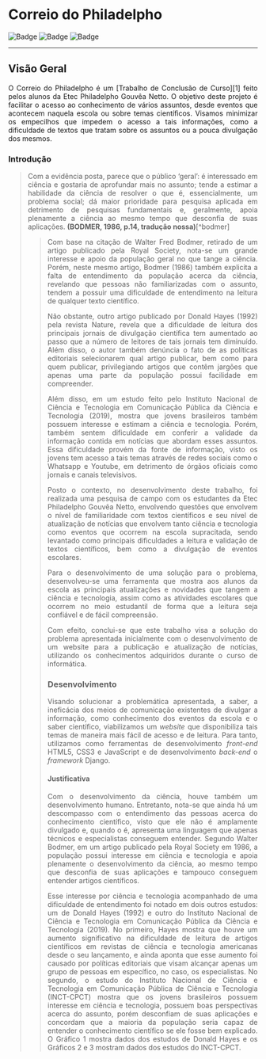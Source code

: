 # Correio do Philadelpho

![Badge](https://img.shields.io/badge/license-cps-red) ![Badge](https://img.shields.io/badge/status-quase--l%C3%A1-orange) ![Badge](https://img.shields.io/badge/python-3.6%20%7C%203.7%20%7C%203.8-blue)

-----------


## Visão Geral
<p style = "text-align: justify">O Correio do Philadelpho é um [Trabalho de Conclusão de Curso][1] feito pelos alunos da Etec Philadelpho Gouvêa Netto. O objetivo deste projeto é facilitar o acesso ao conhecimento de vários assuntos, desde eventos que acontecem naquela escola ou sobre temas científicos. Visamos minimizar os empecilhos que impedem o acesso a tais informações, como a dificuldade de textos que tratam sobre os assuntos ou a pouca divulgação dos mesmos. </P>

### Introdução
<blockquote> <p style = "text-align: justify"> Com a evidência posta, parece que o público ‘geral’: é interessado em
ciência e gostaria de aprofundar mais no assunto; tende a estimar a
habilidade da ciência de resolver o que é, essencialmente, um
problema social; dá maior prioridade para pesquisa aplicada em detrimento de pesquisas fundamentais e, geralmente, apoia
plenamente a ciência ao mesmo tempo que desconfia de suas
aplicações. <strong>(BODMER, 1986, p.14, tradução nossa)</strong>[^bodmer] </p> <blockquote>


<p style = "text-align: justify">Com base na citação de Walter Fred Bodmer, retirado de um artigo publicado
pela Royal Society, nota-se um grande interesse e apoio da população geral no que
tange a ciência. Porém, neste mesmo artigo, Bodmer (1986) também explicita a falta
de entendimento da população acerca da ciência, revelando que pessoas não
familiarizadas com o assunto, tendem a possuir uma dificuldade de entendimento na
leitura de qualquer texto científico. </p>
<p style = "text-align: justify">Não obstante, outro artigo publicado por Donald Hayes (1992) pela revista
Nature, revela que a dificuldade de leitura dos principais jornais de divulgação
científica tem aumentado ao passo que a número de leitores de tais jornais tem
diminuído. Além disso, o autor também denúncia o fato de as políticas editoriais
selecionarem qual artigo publicar, bem como para quem publicar, privilegiando artigos
que contêm jargões que apenas uma parte da população possui facilidade em
compreender. </p>
<p style = "text-align: justify">Além disso, em um estudo feito pelo Instituto Nacional de Ciência e Tecnologia
em Comunicação Pública da Ciência e Tecnologia (2019), mostra que jovens
brasileiros também possuem interesse e estimam a ciência e tecnologia. Porém,
também sentem dificuldade em conferir a validade da informação contida em notícias
que abordam esses assuntos. Essa dificuldade provém da fonte de informação,
visto os jovens tem acesso a tais temas através de redes sociais como o
Whatsapp e Youtube, em detrimento de órgãos oficiais como jornais e canais
televisivos. </p>
<p style = "text-align: justify">Posto o contexto, no desenvolvimento deste trabalho, foi realizada uma
pesquisa de campo com os estudantes da Etec Philadelpho Gouvêa Netto,
envolvendo questões que envolvem o nível de familiaridade com textos científicos e
seu nível de atualização de notícias que envolvem tanto ciência e tecnologia como
eventos que ocorrem na escola supracitada, sendo levantado como principais
dificuldades a leitura e validação de textos científicos, bem como a divulgação de
eventos escolares. </p>
<p style = "text-align: justify">Para o desenvolvimento de uma solução para o problema, desenvolveu-se
uma ferramenta que mostra aos alunos da escola as
principais atualizações e novidades que tangem a ciência e tecnologia, assim como 
as atividades escolares que ocorrem no meio estudantil de forma que a leitura seja
confiável e de fácil compreensão. </p>
<p style = "text-align: justify">Com efeito, conclui-se que este trabalho visa a solução do problema
apresentada inicialmente com o desenvolvimento de um website para a publicação e
atualização de notícias, utilizando os conhecimentos adquiridos durante o curso de
informática. </p>

### Desenvolvimento
<p style = "text-align: justify">Visando solucionar a problemática apresentada, a saber, a ineficácia dos meios de comunicação existentes de divulgar a informação, como conhecimento dos eventos da escola e o saber científico, viabilizamos um <i> website </i> que disponibiliza tais temas de maneira mais fácil de acesso e de leitura. Para tanto, utilizamos como ferramentas de desenvolvimento <i> front-end </i> HTML5, CSS3 e JavaScript e de desenvolvimento <i> back-end </i> o <i> framework </i> Django. </p> 
 
 <h4> Justificativa </h4>
<p style = "text-align: justify">Com o desenvolvimento da ciência, houve também um desenvolvimento
humano. Entretanto, nota-se que ainda há um descompasso com o entendimento das
pessoas acerca do conhecimento científico, visto que ele não é amplamente divulgado
e, quando o é, apresenta uma linguagem que apenas técnicos e especialistas
conseguem entender. Segundo Walter Bodmer, em um artigo publicado pela Royal
Society em 1986, a população possui interesse em ciência e tecnologia e apoia
plenamente o desenvolvimento da ciência, ao mesmo tempo que desconfia de suas
aplicações e tampouco conseguem entender artigos científicos. </p>
<p style = "text-align: justify">Esse interesse por ciência e tecnologia acompanhado de uma dificuldade de
entendimento foi notado em dois outros estudos: um de Donald Hayes (1992) e outro
do Instituto Nacional de Ciência e Tecnologia em Comunicação Pública da Ciência e
Tecnologia (2019). No primeiro, Hayes mostra que houve um aumento significativo na
dificuldade de leitura de artigos científicos em revistas de ciência e tecnologia
americanas desde o seu lançamento, e ainda aponta que esse aumento foi causado
por políticas editoriais que visam alcançar apenas um grupo de pessoas em
específico, no caso, os especialistas. No segundo, o estudo do Instituto Nacional de
Ciência e Tecnologia em Comunicação Pública de Ciência e Tecnologia (INCT-CPCT)
mostra que os jovens brasileiros possuem interesse em ciência e tecnologia, possuem
boas perspectivas acerca do assunto, porém desconfiam de suas aplicações e
concordam que a maioria da população seria capaz de entender o conhecimento 
científico se ele fosse bem explicado. O Gráfico 1 mostra dados dos estudos de
Donald Hayes e os Gráficos 2 e 3 mostram dados dos estudos do INCT-CPCT. </p>



  [1]: https://pt.wikipedia.org/wiki/Trabalho_de_conclus%C3%A3o_de_curso
  [^bodmer]: BODMER, Walter Fred. The public understanding of science. London, England:
Birkbeck College, 1986. Disponível em: <https://royalsociety.org/topicspolicy/publications/1985/public-understanding-science/> 